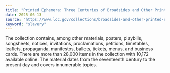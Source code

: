 ```yaml
---
title: "Printed Ephemera: Three Centuries of Broadsides and Other Printed Ephemera"
date: 2025-06-13
source: "https://www.loc.gov/collections/broadsides-and-other-printed-ephemera/about-this-collection/"
keyword: "slavery"
---
```


The collection contains, among other materials, posters, playbills, songsheets, notices, invitations, proclamations, petitions, timetables, leaflets, propaganda, manifestos, ballots, tickets, menus, and business cards. There are more than 28,000 items in the collection with 10,172 available online. The material dates from the seventeenth century to the present day and covers innumerable topics.

